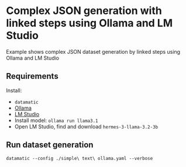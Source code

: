 # Complex JSON generation with linked steps using Ollama and LM Studio

Example shows complex JSON dataset generation by linked steps using Ollama and LM Studio

## Requirements

Install:

- `datamatic`
- [Ollama](https://ollama.com/download)
- [LM Studio](https://lmstudio.ai/download)
- Install model: `ollama run llama3.1`
- Open LM Studio, find and download `hermes-3-llama-3.2-3b`

## Run dataset generation

`datamatic --config ./simple\ text\ ollama.yaml --verbose`
